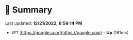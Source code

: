 # 📖 Summary
Last updated: **12/21/2022, 6:56:14 PM**

- `GET` [https://google.com](https://google.com) - **Up** (181ms)
